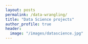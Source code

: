 ```yaml
---
layout: posts
permalink: /data-wrangling/
title: "Data Science projects"
author_profile: true
header:
  image: "/images/datascience.jpg"
---
```

